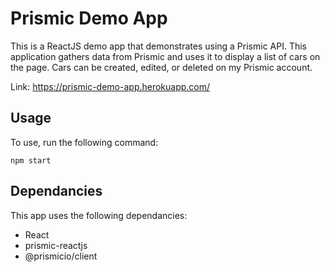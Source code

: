 # Prismic Demo App

This is a ReactJS demo app that demonstrates using a Prismic API. This application gathers data from Prismic and uses it to display a list of cars on the page. Cars can be created, edited, or deleted on my Prismic account.

Link: https://prismic-demo-app.herokuapp.com/

## Usage

To use, run the following command:

```
npm start
```

## Dependancies

This app uses the following dependancies:
- React
- prismic-reactjs
- @prismicio/client
